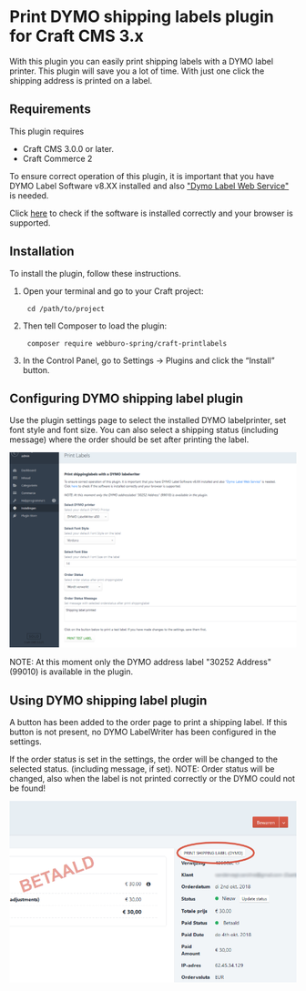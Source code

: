 # Print DYMO shipping labels plugin for Craft CMS 3.x

With this plugin you can easily print shipping labels with a DYMO label printer. This plugin will save you a lot of time. With just one click the shipping address is printed on a label.

## Requirements
This plugin requires 
- Craft CMS 3.0.0 or later.
- Craft Commerce 2

To ensure correct operation of this plugin, it is important that you have DYMO Label Software v8.XX installed and also ["Dymo Label Web Service"](http://www.dymo.com/en-US/online-support/dymo-user-guides) is needed. 

Click [here](http://labelwriter.com/software/dls/sdk/samples/js/CheckEnvironment/CheckEnvironment.html) to check if the software is installed correctly and your browser is supported.  

## Installation

To install the plugin, follow these instructions.

1. Open your terminal and go to your Craft project:

        cd /path/to/project

2. Then tell Composer to load the plugin:

        composer require webburo-spring/craft-printlabels

3. In the Control Panel, go to Settings → Plugins and click the “Install” button.

## Configuring DYMO shipping label plugin

Use the plugin settings page to select the installed DYMO labelprinter, set font style and font size.
You can also select a shipping status (including message) where the order should be set after printing the label.

![Screenvid](resources/screenshot_settings.png)

NOTE: At this moment only the DYMO address label "30252 Address" (99010) is available in the plugin.

## Using DYMO shipping label plugin

A button has been added to the order page to print a shipping label. If this button is not present, no DYMO LabelWriter has been configured in the settings.

If the order status is set in the settings, the order will be changed to the selected status. (including message, if set).
NOTE: Order status will be changed, also when the label is not printed correctly or the DYMO could not be found!


![Screenvid](resources/screenshot_order.png)
